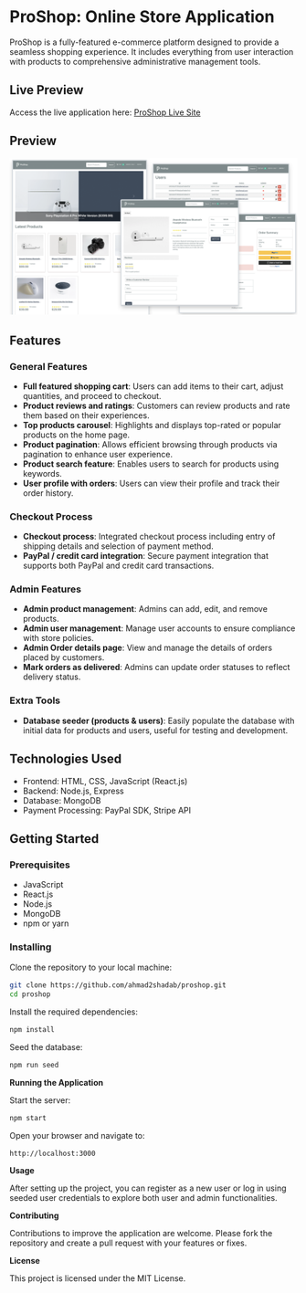 # ProShop: Online Store Application

ProShop is a fully-featured e-commerce platform designed to provide a seamless shopping experience. It includes everything from user interaction with products to comprehensive administrative management tools.

## Live Preview

Access the live application here: [ProShop Live Site](https://ahmad2shadab-proshop.netlify.app)

## Preview

![ProShop Preview](frontend/public/assets/images/screens.png)

## Features

### General Features

- **Full featured shopping cart**: Users can add items to their cart, adjust quantities, and proceed to checkout.
- **Product reviews and ratings**: Customers can review products and rate them based on their experiences.
- **Top products carousel**: Highlights and displays top-rated or popular products on the home page.
- **Product pagination**: Allows efficient browsing through products via pagination to enhance user experience.
- **Product search feature**: Enables users to search for products using keywords.
- **User profile with orders**: Users can view their profile and track their order history.

### Checkout Process

- **Checkout process**: Integrated checkout process including entry of shipping details and selection of payment method.
- **PayPal / credit card integration**: Secure payment integration that supports both PayPal and credit card transactions.

### Admin Features

- **Admin product management**: Admins can add, edit, and remove products.
- **Admin user management**: Manage user accounts to ensure compliance with store policies.
- **Admin Order details page**: View and manage the details of orders placed by customers.
- **Mark orders as delivered**: Admins can update order statuses to reflect delivery status.

### Extra Tools

- **Database seeder (products & users)**: Easily populate the database with initial data for products and users, useful for testing and development.

## Technologies Used

- Frontend: HTML, CSS, JavaScript (React.js)
- Backend: Node.js, Express
- Database: MongoDB
- Payment Processing: PayPal SDK, Stripe API

## Getting Started

### Prerequisites

- JavaScript
- React.js
- Node.js
- MongoDB
- npm or yarn

### Installing

Clone the repository to your local machine:

```bash
git clone https://github.com/ahmad2shadab/proshop.git
cd proshop
```

Install the required dependencies:

```bash
npm install
```

Seed the database:

```bash
npm run seed
```

**Running the Application**

Start the server:

```bash
npm start
```

Open your browser and navigate to:

```arduino
http://localhost:3000
```

**Usage**

After setting up the project, you can register as a new user or log in using seeded user credentials to explore both user and admin functionalities.

**Contributing**

Contributions to improve the application are welcome. Please fork the repository and create a pull request with your features or fixes.

**License**

This project is licensed under the MIT License.
